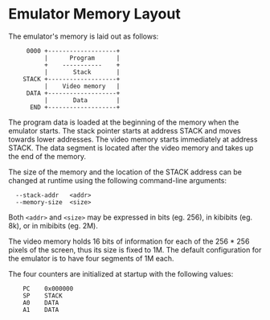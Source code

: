 # Emulator Memory Layout

The emulator's memory is laid out as follows:

```
     0000 +-------------------+
          |      Program      |
          +    -----------    +
          |       Stack       |
    STACK +-------------------+
          |    Video memory   |
     DATA +-------------------+
          |       Data        |
      END +-------------------+
```

The program data is loaded at the beginning of the memory when the emulator
starts. The stack pointer starts at address STACK and moves towards lower
addresses. The video memory starts immediately at address STACK. The data
segment is located after the video memory and takes up the end of the memory.

The size of the memory and the location of the STACK address can be changed at
runtime using the following command-line arguments:

```
  --stack-addr   <addr>
  --memory-size  <size>
```

Both `<addr>` and `<size>` may be expressed in bits (eg. 256), in kibibits
(eg. 8k), or in mibibits (eg. 2M).

The video memory holds 16 bits of information for each of the 256 * 256 pixels
of the screen, thus its size is fixed to 1M. The default configuration for the
emulator is to have four segments of 1M each.

The four counters are initialized at startup with the following values:

```
    PC    0x000000
    SP    STACK
    A0    DATA
    A1    DATA
```
